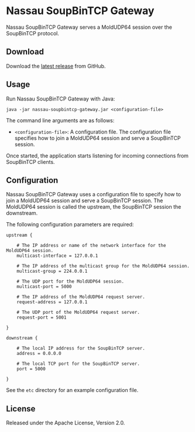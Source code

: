 Nassau SoupBinTCP Gateway
=========================

Nassau SoupBinTCP Gateway serves a MoldUDP64 session over the SoupBinTCP
protocol.


Download
--------

Download the [latest release][] from GitHub.

  [latest release]: https://github.com/paritytrading/nassau/releases/latest


Usage
-----

Run Nassau SoupBinTCP Gateway with Java:

    java -jar nassau-soupbintcp-gateway.jar <configuration-file>

The command line arguments are as follows:

- `<configuration-file>`: A configuration file. The configuration file
  specifies how to join a MoldUDP64 session and serve a SoupBinTCP session.

Once started, the application starts listening for incoming connections from
SoupBinTCP clients.


Configuration
-------------

Nassau SoupBinTCP Gateway uses a configuration file to specify how to join a
MoldUDP64 session and serve a SoupBinTCP session. The MoldUDP64 session is
called the upstream, the SoupBinTCP session the downstream.

The following configuration parameters are required:

    upstream {

        # The IP address or name of the network interface for the MoldUDP64 session.
        multicast-interface = 127.0.0.1

        # The IP address of the multicast group for the MoldUDP64 session.
        multicast-group = 224.0.0.1

        # The UDP port for the MoldUDP64 session.
        multicast-port = 5000

        # The IP address of the MoldUDP64 request server.
        request-address = 127.0.0.1

        # The UDP port of the MoldUDP64 request server.
        request-port = 5001

    }

    downstream {

        # The local IP address for the SoupBinTCP server.
        address = 0.0.0.0

        # The local TCP port for the SoupBinTCP server.
        port = 5000

    }

See the `etc` directory for an example configuration file.


License
-------

Released under the Apache License, Version 2.0.
